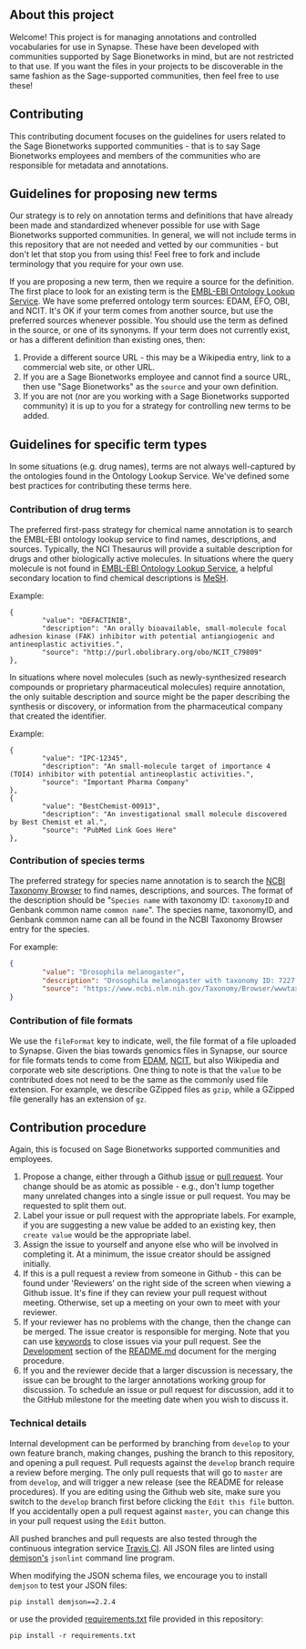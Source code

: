 ## About this project

Welcome! This project is for managing annotations and controlled vocabularies for use in Synapse. These have been developed with communities supported by Sage Bionetworks in mind, but are not restricted to that use. If you want the files in your projects to be discoverable in the same fashion as the Sage-supported communities, then feel free to use these!

## Contributing

This contributing document focuses on the guidelines for users related to the Sage Bionetworks supported communities - that is to say Sage Bionetworks employees and members of the communities who are responsible for metadata and annotations.

## Guidelines for proposing new terms

Our strategy is to rely on annotation terms and definitions that have already been made and standardized whenever possible for use with Sage Bionetworks supported communities. In general, we will not include terms in this repository that are not needed and vetted by our communities - but don't let that stop you from using this! Feel free to fork and include terminology that you require for your own use.

If you are proposing a new term, then we require a source for the definition. The first place to look for an existing term is the [EMBL-EBI Ontology Lookup Service](https://www.ebi.ac.uk/ols). We have some preferred ontology term sources: EDAM, EFO, OBI, and NCIT. It's OK if your term comes from another source, but use the preferred sources whenever possible. You should use the term as defined in the source, or one of its synonyms. If your term does not currently exist, or has a different definition than existing ones, then:

1. Provide a different source URL - this may be a Wikipedia entry, link to a commercial web site, or other URL.
1. If you are a Sage Bionetworks employee and cannot find a source URL, then use "Sage Bionetworks" as the `source` and your own definition.
2. If you are not (nor are you working with a Sage Bionetworks supported community) it is up to you for a strategy for controlling new terms to be added.

## Guidelines for specific term types 

In some situations (e.g. drug names), terms are not always well-captured by the ontologies found in the Ontology Lookup Service. We've defined some best practices for contributing these terms here.

### Contribution of drug terms

The preferred first-pass strategy for chemical name annotation is to search the EMBL-EBI ontology lookup service to find names, descriptions, and sources. Typically, the NCI Thesaurus will provide a suitable description for drugs and other biologically active molecules. In situations where the query molecule is not found in [EMBL-EBI Ontology Lookup Service](https://www.ebi.ac.uk/ols), a helpful secondary location to find chemical descriptions is [MeSH](https://meshb.nlm.nih.gov/).

Example: 

```
{
        "value": "DEFACTINIB",
        "description": "An orally bioavailable, small-molecule focal adhesion kinase (FAK) inhibitor with potential antiangiogenic and antineoplastic activities.",
        "source": "http://purl.obolibrary.org/obo/NCIT_C79809"
},
```

In situations where novel molecules (such as newly-synthesized research compounds or proprietary pharmaceutical molecules) require annotation, the only suitable description and source might be the paper describing the synthesis or discovery, or information from the pharmaceutical company that created the identifier. 

Example:

```
{
        "value": "IPC-12345",
        "description": "An small-molecule target of importance 4 (TOI4) inhibitor with potential antineoplastic activities.",
        "source": "Important Pharma Company"
},
{
        "value": "BestChemist-00913",
        "description": "An investigational small molecule discovered by Best Chemist et al.",
        "source": "PubMed Link Goes Here"
},
```
### Contribution of species terms

The preferred strategy for species name annotation is to search the [NCBI Taxonomy Browser](https://www.ncbi.nlm.nih.gov/Taxonomy/Browser/wwwtax.cgi?mode=Root) to find names, descriptions, and sources. The format of the description should be "`Species name` with taxonomy ID: `taxonomyID` and Genbank common name `common name`". The species name, taxonomyID, and Genbank common name can all be found in the NCBI Taxonomy Browser entry for the species.

For example:

```json
{
        "value": "Drosophila melanogaster",
        "description": "Drosophila melanogaster with taxonomy ID: 7227 and Genbank common name: fruit fly",
        "source": "https://www.ncbi.nlm.nih.gov/Taxonomy/Browser/wwwtax.cgi?id=7227"
}
```

### Contribution of file formats

We use the `fileFormat` key to indicate, well, the file format of a file uploaded to Synapse. Given the bias towards genomics files in Synapse, our source for file formats tends to come from [EDAM](http://edamontology.org/), [NCIT](http://www.ontobee.org/ontology/NCIT), but also Wikipedia and corporate web site descriptions. One thing to note is that the `value` to be contributed does not need to be the same as the commonly used file extension. For example, we describe GZipped files as `gzip`, while a GZipped file generally has an extension of `gz`.

## Contribution procedure

Again, this is focused on Sage Bionetworks supported communities and employees.

1. Propose a change, either through a Github [issue](https://github.com/Sage-Bionetworks/synapseAnnotations/issues) or [pull request](https://github.com/Sage-Bionetworks/synapseAnnotations/pulls). Your change should be as atomic as possible - e.g., don't lump together many unrelated changes into a single issue or pull request. You may be requested to split them out.
1. Label your issue or pull request with the appropriate labels. For example, if you are suggesting a new value be added to an existing key, then `create value` would be the appropriate label.
1. Assign the issue to yourself and anyone else who will be involved in completing it. At a minimum, the issue creator should be assigned initially.
1. If this is a pull request a review from someone in Github - this can be found under 'Reviewers' on the right side of the screen when viewing a Github issue. It's fine if they can review your pull request without meeting. Otherwise, set up a meeting on your own to meet with your reviewer.
1. If your reviewer has no problems with the change, then the change can be merged. 
The issue creator is responsible for merging. Note that you can use [keywords](https://help.github.com/articles/closing-issues-using-keywords/) to close issues via your pull request. See the [Development](https://github.com/Sage-Bionetworks/synapseAnnotations#development) section of the [README.md](README.md) document for the merging procedure.
1. If you and the reviewer decide that a larger discussion is necessary, the issue can be brought to the larger annotations working group for discussion. To schedule an issue or pull request for discussion, add it to the GitHub milestone for the meeting date when you wish to discuss it.

### Technical details

Internal development can be performed by branching from `develop` to your own feature branch, making changes, pushing the branch to this repository, and opening a pull request. Pull requests against the `develop` branch require a review before merging. The only pull requests that will go to `master` are from `develop`, and will trigger a new release (see the README for release procedures). If you are editing using the Github web site, make sure you switch to the `develop` branch first before clicking the `Edit this file` button. If you accidentally open a pull request against `master`, you can change this in your pull request using the `Edit` button.

All pushed branches and pull requests are also tested through the continuous integration service [Travis CI](https://travis-ci.org/Sage-Bionetworks/synapseAnnotations). All JSON files are linted using [demjson's](deron.meranda.us/python/demjson/) `jsonlint` command line program.


When modifying the JSON schema files, we encourage you to install `demjson` to test your JSON files:

```
pip install demjson==2.2.4
```

or use the provided [requirements.txt](requirements.txt) file provided in this repository:

```
pip install -r requirements.txt
```

